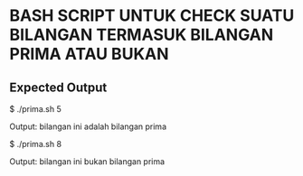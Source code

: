 # BASH SCRIPT UNTUK CHECK SUATU BILANGAN TERMASUK BILANGAN PRIMA ATAU BUKAN

## Expected Output	
$ ./prima.sh 5

Output: bilangan ini adalah bilangan prima


$ ./prima.sh 8

Output: bilangan ini bukan bilangan prima
